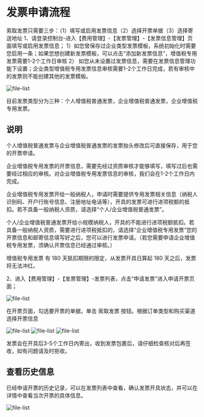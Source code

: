 # 发票申请流程
索取发票只需要三步：（1）填写或启用发票信息（2）选择开票单据（3）选择寄送地址
1、请登录控制台-进入【费用管理】-【发票管理】-【发票信息管理】页面填写或启用发票信息；
1）如您曾保存过企业类型发票模板，系统初始化时需要您启用一条；如果您想创建新发票模板，可以点击“添加新发票信息”，增值税专用发票需要1-2个工作日审核
2） 如您从未设置过发票信息，需要在发票信息管理功能下设置；企业类型增值税专用发票信息审核需要1-2个工作日完成，若有审核中的发票则不能创建其他的发票模板。

![file-list](https://github.com/jdcloudcom/cn/blob/edit/image/Invoice/%E7%94%B3%E8%AF%B7%E5%8F%91%E7%A5%A81.png)

目前发票类型分为三种：个人增值税普通发票，企业增值税普通发票，企业增值税专用发票。

## 说明
个人增值税普通发票与企业增值税普通发票的发票抬头修改后可直接保存，用于您的开票申请。

企业增值税专用发票的开票信息，需要先经过资质审核才能够填写，填写过后也需要经过相应的审核。对企业增值税专用发票信息的审核，我们会在1-2个工作日内完成。

企业增值税专用发票开给一般纳税人，申请时需要提供专用发票相关信息（纳税人识别码、开户行账号信息、注册地址电话等），开具的发票可进行进项税额的抵扣。若不具备一般纳税人资质，请选择“个人/企业增值税普通发票”。

个人/企业增值税普通发票开给小规模纳税人，开具的不能进行进项税额抵扣。若具备一般纳税人资质，需要进行进项税抵扣的，请选择“企业增值税专用发票”您的开票信息和邮寄信息填写好之后，您可以进行发票申请。（若您需要申请企业增值税专用发票，须确认开票信息已经通过审核。）

增值税专用发票 有 180 天抵扣期限的限定，从发票开具日算起 180 天之后，发票将无法冲红。

2、进入【费用管理】-【发票管理】-发票列表，点击“申请发票”进入申请开票页面；

![file-list](https://github.com/jdcloudcom/cn/blob/edit/image/Invoice/%E7%94%B3%E8%AF%B7%E5%8F%91%E7%A5%A82.jpg)

在开票页面，勾选要开票的单据，单击 索取发票 按钮。根据订单类型和购买渠道选择开票信息

![file-list](https://github.com/jdcloudcom/cn/blob/edit/image/Invoice/%E7%94%B3%E8%AF%B7%E5%8F%91%E7%A5%A83.jpg)
![file-list](https://github.com/jdcloudcom/cn/blob/edit/image/Invoice/%E7%94%B3%E8%AF%B7%E5%8F%91%E7%A5%A84.jpg)
![file-list](https://github.com/jdcloudcom/cn/blob/edit/image/Invoice/%E7%94%B3%E8%AF%B7%E5%8F%91%E7%A5%A85.png)

发票会在开具后3-5个工作日内寄出，收到发票包裹后，请仔细检查核对后再签收，如有问题请及时拒收。

## 查看历史信息
已经申请开票的历史记录，可以在发票列表中查看，确认发票开具状态，并可以在详情中查看当次开票的具体信息。

![file-list](https://github.com/jdcloudcom/cn/blob/edit/image/Invoice/%E7%94%B3%E8%AF%B7%E5%8F%91%E7%A5%A86.jpg)
